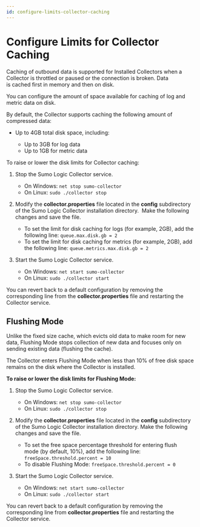 ```yaml
---
id: configure-limits-collector-caching
---
```


# Configure Limits for Collector Caching

Caching of outbound data is supported for Installed Collectors when a Collector is throttled or paused or the connection is broken. Data is cached first in memory and then on disk.

You can configure the amount of space available for caching of log and metric data on disk.

By default, the Collector supports caching the following amount of compressed data:

* Up to 4GB total disk space, including:  

  * Up to 3GB for log data 
  * Up to 1GB for metric data

To raise or lower the disk limits for Collector caching:

1. Stop the Sumo Logic Collector service. 

    * On Windows: `net stop sumo-collector`
    * On Linux:   `sudo ./collector stop`    

1. Modify the **collector.properties** file located in the **config** subdirectory of the Sumo Logic Collector installation directory.  Make the following changes and save the file. 

    * To set the limit for disk caching for logs (for example, 2GB), add the following line: `queue.max.disk.gb = 2` 
    * To set the limit for disk caching for metrics (for example, 2GB), add the following line: `queue.metrics.max.disk.gb = 2`    

1. Start the Sumo Logic Collector service. 

    * On Windows: `net start sumo-collector`
    * On Linux: `sudo ./collector start`

You can revert back to a default configuration by removing the corresponding line from the **collector.properties** file and restarting the Collector service.

## Flushing Mode

Unlike the fixed size cache, which evicts old data to make room for new data, Flushing Mode stops collection of new data and focuses only on sending existing data (flushing the cache).

The Collector enters Flushing Mode when less than 10% of free disk space remains on the disk where the Collector is installed.

**To raise or lower the disk limits for Flushing Mode:**

1. Stop the Sumo Logic Collector service.

    * On Windows: `net stop sumo-collector`
    * On Linux: `sudo ./collector stop`    

1. Modify the **collector.properties** file located in the **config** subdirectory of the Sumo Logic Collector installation directory. Make the following changes and save the file. 

    * To set the free space percentage threshold for entering flush mode (by default, 10%), add the following line: `freeSpace.threshold.percent = 10` 
    * To disable Flushing Mode: `freeSpace.threshold.percent = 0`

1. Start the Sumo Logic Collector service. 

    * On Windows: `net start sumo-collector` 
    * On Linux: `sudo ./collector start`

You can revert back to a default configuration by removing the corresponding line from **collector.properties** file and restarting the Collector service.
